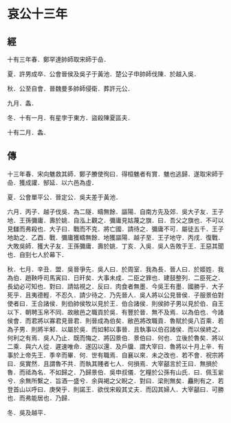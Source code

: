 # 哀公十三年
## 經

十有三年春．鄭罕達帥師取宋師于喦．

夏．許男成卒．公會晉侯及吳子于黃池．楚公子申帥師伐陳．於越入吳．

秋．公至自會．晉魏曼多帥師侵衛．葬許元公．

九月．螽．

冬．十有一月．有星孛于東方．盜殺陳夏區夫．

十有二月．螽．

## 傳

十三年春．宋向魋救其師．鄭子賸使徇曰．得桓魋者有賞．魋也逃歸．遂取宋師于喦．獲成讙．郜延．以六邑為虛．

夏．公會單平公．晉定公．吳夫差于黃池．

六月．丙子．越子伐吳．為二隧．疇無餘．謳陽．自南方先及郊．吳大子友．王子地．王孫彌庸．壽於姚．自泓上觀之．彌庸見姑蔑之旗．曰．吾父之旗也．不可以見讎而弗殺也．大子曰．戰而不克．將亡國．請待之．彌庸不可．屬徒五千．王子地助之．乙酉．戰．彌庸獲疇無餘．地獲謳陽．越子至．王子地守．丙戌．復戰．大敗吳師．獲大子友．王孫彌庸．壽於姚．丁亥．入吳．吳人告敗于王．王惡其聞也．自剄七人於幕下．

秋．七月．辛丑．盟．吳晉爭先．吳人曰．於周室．我為長．晉人曰．於姬姓．我為伯．趙鞅呼司馬寅曰．日旰矣．大事未成．二臣之罪也．建鼓整列．二臣死之．長幼必可知也．對曰．請姑視之．反曰．肉食者無墨．今吳王有墨．國勝乎．大子死乎．且夷德輕．不忍久．請少待之．乃先晉人．吳人將以公見晉侯．子服景伯對使者曰．王合諸侯．則伯帥侯牧以見於王．伯合諸侯．則侯帥子男以見於伯．自王以下．朝聘玉帛不同．故敝邑之職貢於吳．有豐於晉．無不及焉．以為伯也．今諸侯會．而君將以寡君見晉君．則晉成為伯矣．敝邑將改職貢．魯賦於吳八百乘．若為子男．則將半邾．以屬於吳．而如邾以事晉．且執事以伯召諸侯．而以侯終之．何利之有焉．吳人乃止．既而悔之．將囚景伯．景伯曰．何也．立後於魯矣．將以二乘．與六人從．遲速唯命．遂囚以還．及戶牖．謂大宰曰．魯將以十月上辛．有事於上帝先王．季辛而畢．何．世有職焉．自襄以來．未之改也．若不會．祝宗將曰．吳實然．且謂魯不共．而執其賤者七人．何損焉．大宰嚭言於王曰．無損於魯．而祗為名．不如歸之．乃歸景伯．吳申叔儀．乞糧於公孫有山氏．曰．佩玉繠兮．余無所繫之．旨酒一盛兮．余與褐之父睨之．對曰．梁則無矣．麤則有之．若登首山以呼曰．庚癸乎．則諾王．欲伐宋殺其丈夫．而囚其婦人．大宰嚭曰．可勝也．而弗能居也．乃歸．

冬．吳及越平．

